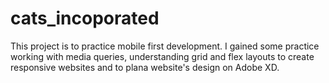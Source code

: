 # cats_incoporated

This project is to practice mobile first development. I gained some practice working with media queries, understanding grid and flex layouts to create responsive websites and to plana website's design on Adobe XD. 
